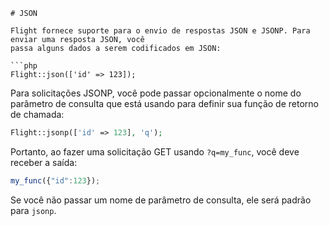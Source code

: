 ```pt
# JSON

Flight fornece suporte para o envio de respostas JSON e JSONP. Para enviar uma resposta JSON, você
passa alguns dados a serem codificados em JSON:

```php
Flight::json(['id' => 123]);
```

Para solicitações JSONP, você pode passar opcionalmente o nome do parâmetro de consulta que está
usando para definir sua função de retorno de chamada:

```php
Flight::jsonp(['id' => 123], 'q');
```

Portanto, ao fazer uma solicitação GET usando `?q=my_func`, você deve receber a saída:

```javascript
my_func({"id":123});
```

Se você não passar um nome de parâmetro de consulta, ele será padrão para `jsonp`.
```